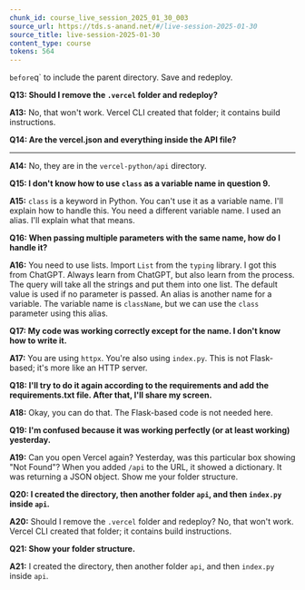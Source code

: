 ```yaml
---
chunk_id: course_live_session_2025_01_30_003
source_url: https://tds.s-anand.net/#/live-session-2025-01-30
source_title: live-session-2025-01-30
content_type: course
tokens: 564
---
```


` before `q` to include the parent directory. Save and redeploy.

**Q13: Should I remove the `.vercel` folder and redeploy?**

**A13:** No, that won't work. Vercel CLI created that folder; it contains build instructions.

**Q14: Are the vercel.json and everything inside the API file?**

---

**A14:** No, they are in the `vercel-python/api` directory.

**Q15: I don't know how to use `class` as a variable name in question 9.**

**A15:** `class` is a keyword in Python. You can't use it as a variable name. I'll explain how to handle this. You need a different variable name. I used an alias. I'll explain what that means.

**Q16: When passing multiple parameters with the same name, how do I handle it?**

**A16:** You need to use lists. Import `List` from the `typing` library. I got this from ChatGPT. Always learn from ChatGPT, but also learn from the process. The query will take all the strings and put them into one list. The default value is used if no parameter is passed. An alias is another name for a variable. The variable name is `className`, but we can use the `class` parameter using this alias.

**Q17: My code was working correctly except for the name. I don't know how to write it.**

**A17:** You are using `httpx`. You're also using `index.py`. This is not Flask-based; it's more like an HTTP server.

**Q18: I'll try to do it again according to the requirements and add the requirements.txt file. After that, I'll share my screen.**

**A18:** Okay, you can do that. The Flask-based code is not needed here.

**Q19: I'm confused because it was working perfectly (or at least working) yesterday.**

**A19:** Can you open Vercel again? Yesterday, was this particular box showing "Not Found"? When you added `/api` to the URL, it showed a dictionary. It was returning a JSON object. Show me your folder structure.

**Q20: I created the directory, then another folder `api`, and then `index.py` inside `api`.**

**A20:** Should I remove the `.vercel` folder and redeploy? No, that won't work. Vercel CLI created that folder; it contains build instructions.

**Q21: Show your folder structure.**

**A21:** I created the directory, then another folder `api`, and then `index.py` inside `api`.
